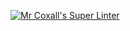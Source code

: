 [![Mr Coxall's Super Linter](https://github.com/ICS4U-Programming-Navin-Balekomebole/Assign-04-C-OOP/workflows/Mr%20Coxall's%20Super%20Linter/badge.svg)](https://github.com/ICS4U-Programming-Navin-Balekomebole/Assign-04-C-OOP/actions/)
